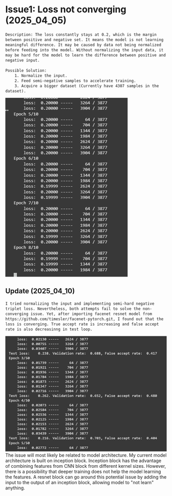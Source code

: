 # Issue1: Loss not converging (2025_04_05)
    Description: The loss constantly stays at 0.2, which is the margin between positive and negative set. It means the model is not learning meaningful difference. It may be caused by data not being normalized before feeding into the model. Without normalizing the input data, it may be hard for the model to learn the difference between positive and negative input.

    Possible Solution:
        1. Normalize the input.
        2. Feed semi-negative samples to accelerate training.
        3. Acquire a bigger dataset (Currently have 4307 samples in the dataset).
![NotConverging](issue1_20250405_loss_not_converging.png)

## Update (2025_04_10)
    I tried normalizing the input and implementing semi-hard negative triplet loss. Nevertheless, both attempts fail to solve the non-converging issue. Yet, after importing facenet resnet model from https://github.com/timesler/facenet-pytorch.git, I found out that the loss is converging. True accept rate is increasing and false accept rate is also decreasinng in test loop.
![Converging](issue1_20250410_loss_converging_with_resnet.png)
    The issue will most likely be related to model architecture. My current model architecture is built on inception block. Inception block has the advantage of combining features from CNN block from different kernel sizes. However, there is a possibility that deeper training does not help the model learning the features. A resnet block can go around this potential issue by adding the input to the output of an inception block, allowing model to "not learn" anything.